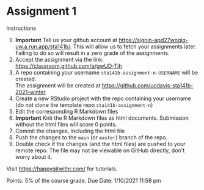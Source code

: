 # Assignment 1


Instructions

1. **Important** Tell us your github account at https://signin-apd27wnqlq-uw.a.run.app/sta141b/. This will allow us to fetch your assignments later. Failing to do so will result in a zero grade of the assignments.
1. Accept the assignment via the link: https://classroom.github.com/a/gwUD-Tih
1. A repo containing your username `sta141b-assignment-n-USERNAME` will be created.<br>
    The assignment will be created at https://github.com/ucdavis-sta141b-2021-winter
1. Create a new RStudio project with the repo containing your username  (do not clone the template repo `sta141b-assignment-n`)
1. Edit the corresponding R Markdown files
1. **Important** Knit the R Markdown files as html documents. Submission without the html files will score 0 points.
1. Commit the changes, including the html file
1. Push the changes to the `main` (or `master`) branch of the repo.
1. Double check if the changes (and the html files) are pushed to your remote repo. The file may not be viewable on GitHub directly, don't worry about it.


Visit https://happygitwithr.com/ for tutorials.


Points: 5% of the course grade.
Due Date: 1/10/2021 11:59 pm

